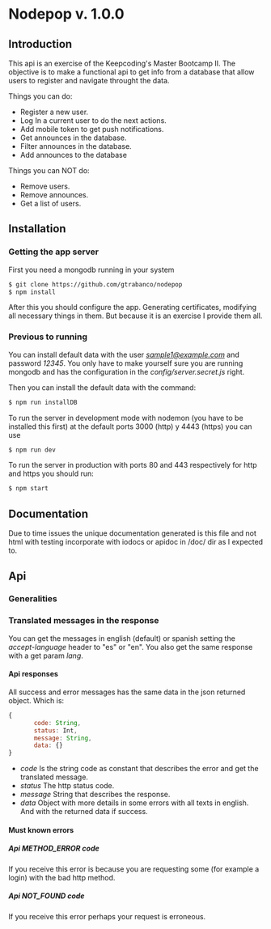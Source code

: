 # Nodepop v. 1.0.0
## Introduction

This api is an exercise of the Keepcoding's Master Bootcamp II. The objective is to make a functional api to get info from a database that allow users to register and navigate throught the data.

Things you can do:

 - Register a new user.
 - Log In a current user to do the next actions.
 - Add mobile token to get push notifications.
 - Get announces in the database.
 - Filter announces in the database.
 - Add announces to the database

 Things you can NOT do:
 
 - Remove users.
 - Remove announces.
 - Get a list of users.

 
 ## Installation
 
 ### Getting the app server
 
 First you need a mongodb running in your system
 
 ```Bash
 $ git clone https://github.com/gtrabanco/nodepop
 $ npm install
 ```
 
 After this you should configure the app. Generating certificates, modifying all necessary things in them. But because it is an exercise I provide them all.
 
 
 ### Previous to running
 
 You can install default data with the user *sample1@example.com* and password *12345*. You only have to make yourself sure you are running mongodb and has the configuration in the *config/server.secret.js* right.
 
 Then you can install the default data with the command:
 ```Bash
 $ npm run installDB
 ```
 
 
 To run the server in development mode with nodemon (you have to be installed this first) at the default ports 3000 (http) y 4443 (https) you can use
 
 ```Bash
 $ npm run dev
 ```
 
 To run the server in production with ports 80 and 443 respectively for http and https you should run:
 
 ```Bash
 $ npm start
 ```
 
 ## Documentation
 
 Due to time issues the unique documentation generated is this file and not html with testing incorporate with iodocs or apidoc in /doc/ dir as I expected to.
 
 ## Api
 
 ### Generalities
 
 ### Translated messages in the response
 
 You can get the messages in english (default) or spanish setting the *accept-language* header to "es" or "en". You also get the same response with a get param *lang*.
 
 #### Api responses
 All success and error messages has the same data in the json returned object. Which is:
 
 ```Javascript
 {
 		code: String,
 		status: Int,
 		message: String,
 		data: {}
 }
 ```
 
 - *code* Is the string code as constant that describes the error and get the translated message.
 - *status* The http status code.
 - *message* String that describes the response.
 - *data* Object with more details in some errors with all texts in english. And with the returned data if success.

 #### Must known errors

 ##### Api *METHOD_ERROR* code
 
 If you receive this error is because you are requesting some (for example a login) with the bad http method.
 
 ##### Api *NOT_FOUND* code
 
 If you receive this error perhaps your request is erroneous.
 
 ##### 
 